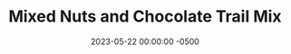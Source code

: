 ---
layout: post
title:  "Mixed Nuts and Chocolate Trail Mix"
date:   2023-05-22 00:00:00 -0500
categories: 
- Recipes
- Finger Foods
permalink: /recipes/trail-mix
image: /assets/Food/Finger Food/Trail Mix/trail-mix.jpg
ing: trailmix-ing
facts: trailmix-facts
Prep: 5
Rest: 
Cook: 
Source1: 
Source2: 
Description: Trail mix is a perfect snack to take on the go, especially when hiking (duh). Here's a simple formula that I generally follow, but it is super easy to tweak to your liking. Each serving is about 30 grams.
Instructions: 
- Mix together in ziploc bag, store in cabinet or fridge
---